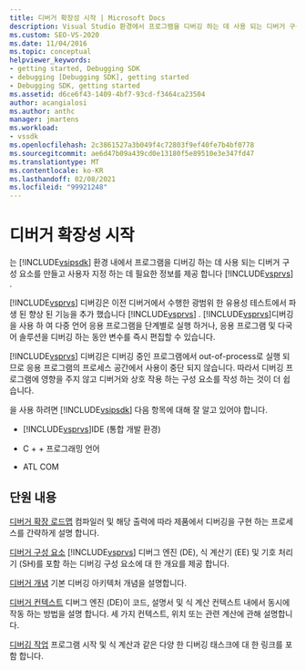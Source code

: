 ```yaml
---
title: 디버거 확장성 시작 | Microsoft Docs
description: Visual Studio 환경에서 프로그램을 디버깅 하는 데 사용 되는 디버거 구성 요소를 만들고 사용자 지정 하는 작업을 시작 합니다.
ms.custom: SEO-VS-2020
ms.date: 11/04/2016
ms.topic: conceptual
helpviewer_keywords:
- getting started, Debugging SDK
- debugging [Debugging SDK], getting started
- Debugging SDK, getting started
ms.assetid: d6ce6f43-1409-4bf7-93cd-f3464ca23504
author: acangialosi
ms.author: anthc
manager: jmartens
ms.workload:
- vssdk
ms.openlocfilehash: 2c3861527a3b049f4c72803f9ef40fe7b4bf0778
ms.sourcegitcommit: ae6d47b09a439cd0e13180f5e89510e3e347fd47
ms.translationtype: MT
ms.contentlocale: ko-KR
ms.lasthandoff: 02/08/2021
ms.locfileid: "99921248"
---
```

# <a name="get-started-with-debugger-extensibility"></a>디버거 확장성 시작
는 [!INCLUDE[vsipsdk](../../extensibility/includes/vsipsdk_md.md)] 환경 내에서 프로그램을 디버깅 하는 데 사용 되는 디버거 구성 요소를 만들고 사용자 지정 하는 데 필요한 정보를 제공 합니다 [!INCLUDE[vsprvs](../../code-quality/includes/vsprvs_md.md)] .

 [!INCLUDE[vsprvs](../../code-quality/includes/vsprvs_md.md)] 디버깅은 이전 디버거에서 수행한 광범위 한 유용성 테스트에서 파생 된 향상 된 기능을 추가 했습니다 [!INCLUDE[vsprvs](../../code-quality/includes/vsprvs_md.md)] . [!INCLUDE[vsprvs](../../code-quality/includes/vsprvs_md.md)]디버깅을 사용 하 여 다중 언어 응용 프로그램을 단계별로 실행 하거나, 응용 프로그램 및 다국어 솔루션을 디버깅 하는 동안 변수를 즉시 편집할 수 있습니다.

 [!INCLUDE[vsprvs](../../code-quality/includes/vsprvs_md.md)] 디버깅은 디버깅 중인 프로그램에서 out-of-process로 실행 되므로 응용 프로그램의 프로세스 공간에서 사용이 중단 되지 않습니다. 따라서 디버깅 프로그램에 영향을 주지 않고 디버거와 상호 작용 하는 구성 요소를 작성 하는 것이 더 쉽습니다.

 을 사용 하려면 [!INCLUDE[vsipsdk](../../extensibility/includes/vsipsdk_md.md)] 다음 항목에 대해 잘 알고 있어야 합니다.

- [!INCLUDE[vsprvs](../../code-quality/includes/vsprvs_md.md)]IDE (통합 개발 환경)

- C + + 프로그래밍 언어

- ATL COM

## <a name="in-this-section"></a>단원 내용
 [디버거 확장 로드맵](../../extensibility/debugger/roadmap-for-extending-the-debugger.md) 컴파일러 및 해당 출력에 따라 제품에서 디버깅을 구현 하는 프로세스를 간략하게 설명 합니다.

 [디버거 구성 요소](../../extensibility/debugger/debugger-components.md) [!INCLUDE[vsprvs](../../code-quality/includes/vsprvs_md.md)] 디버그 엔진 (DE), 식 계산기 (EE) 및 기호 처리기 (SH)를 포함 하는 디버깅 구성 요소에 대 한 개요를 제공 합니다.

 [디버거 개념](../../extensibility/debugger/debugger-concepts.md) 기본 디버깅 아키텍처 개념을 설명합니다.

 [디버거 컨텍스트](../../extensibility/debugger/debugger-contexts.md) 디버그 엔진 (DE)이 코드, 설명서 및 식 계산 컨텍스트 내에서 동시에 작동 하는 방법을 설명 합니다. 세 가지 컨텍스트, 위치 또는 관련 계산에 관해 설명합니다.

 [디버깅 작업](../../extensibility/debugger/debugging-tasks.md) 프로그램 시작 및 식 계산과 같은 다양 한 디버깅 태스크에 대 한 링크를 포함 합니다.
